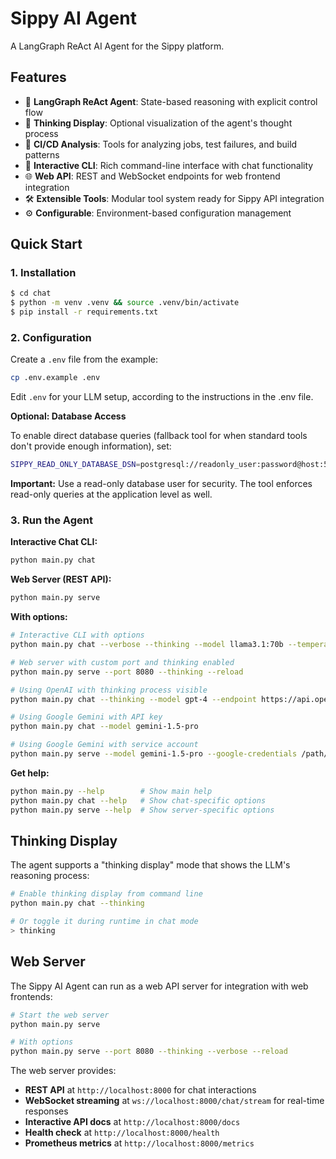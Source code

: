 # Sippy AI Agent

A LangGraph ReAct AI Agent for the Sippy platform.

## Features

- 🤖 **LangGraph ReAct Agent**: State-based reasoning with explicit control flow
- 🧠 **Thinking Display**: Optional visualization of the agent's thought process
- 🔧 **CI/CD Analysis**: Tools for analyzing jobs, test failures, and build patterns
- 💬 **Interactive CLI**: Rich command-line interface with chat functionality
- 🌐 **Web API**: REST and WebSocket endpoints for web frontend integration
- 🛠️ **Extensible Tools**: Modular tool system ready for Sippy API integration
- ⚙️ **Configurable**: Environment-based configuration management

## Quick Start

### 1. Installation

```bash
$ cd chat
$ python -m venv .venv && source .venv/bin/activate
$ pip install -r requirements.txt
```

### 2. Configuration

Create a `.env` file from the example:

```bash
cp .env.example .env
```

Edit `.env` for your LLM setup, according to the instructions in the
.env file.

**Optional: Database Access**

To enable direct database queries (fallback tool for when standard tools don't provide enough information), set:

```bash
SIPPY_READ_ONLY_DATABASE_DSN=postgresql://readonly_user:password@host:5432/sippy
```

**Important:** Use a read-only database user for security. The tool enforces read-only queries at the application level as well.

### 3. Run the Agent

**Interactive Chat CLI:**
```bash
python main.py chat
```

**Web Server (REST API):**
```bash
python main.py serve
```

**With options:**

```bash
# Interactive CLI with options
python main.py chat --verbose --thinking --model llama3.1:70b --temperature 0.2

# Web server with custom port and thinking enabled
python main.py serve --port 8080 --thinking --reload

# Using OpenAI with thinking process visible
python main.py chat --thinking --model gpt-4 --endpoint https://api.openai.com/v1

# Using Google Gemini with API key
python main.py chat --model gemini-1.5-pro

# Using Google Gemini with service account
python main.py serve --model gemini-1.5-pro --google-credentials /path/to/credentials.json
```

**Get help:**
```bash
python main.py --help        # Show main help
python main.py chat --help   # Show chat-specific options
python main.py serve --help  # Show server-specific options
```

## Thinking Display

The agent supports a "thinking display" mode that shows the LLM's reasoning process:

```bash
# Enable thinking display from command line
python main.py chat --thinking

# Or toggle it during runtime in chat mode
> thinking
```

## Web Server

The Sippy AI Agent can run as a web API server for integration with web frontends:

```bash
# Start the web server
python main.py serve

# With options
python main.py serve --port 8080 --thinking --verbose --reload
```

The web server provides:
- **REST API** at `http://localhost:8000` for chat interactions
- **WebSocket streaming** at `ws://localhost:8000/chat/stream` for real-time responses
- **Interactive API docs** at `http://localhost:8000/docs`
- **Health check** at `http://localhost:8000/health`
- **Prometheus metrics** at `http://localhost:8000/metrics`

